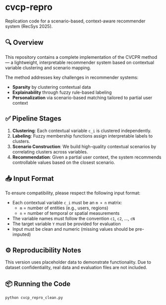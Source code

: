 # cvcp-repro

Replication code for a scenario-based, context-aware recommender system (RecSys 2025).

## 🔍 Overview

This repository contains a complete implementation of the CVCPR method — a lightweight, interpretable recommender system based on contextual variable clustering and scenario mapping.

The method addresses key challenges in recommender systems:
- **Sparsity** by clustering contextual data
- **Explainability** through fuzzy rule-based labeling
- **Personalization** via scenario-based matching tailored to partial user context

## ✅ Pipeline Stages

1. **Clustering**: Each contextual variable `c_i` is clustered independently.
2. **Labeling**: Fuzzy membership functions assign interpretable labels to clusters.
3. **Scenario Construction**: We build high-quality contextual scenarios by correlating clusters across variables.
4. **Recommendation**: Given a partial user context, the system recommends controllable values based on the closest scenario.

## 📥 Input Format

To ensure compatibility, please respect the following input format:

- Each contextual variable `c_i` must be an `m × n` matrix:
  - `m` = number of entities (e.g., users, regions)
  - `n` = number of temporal or spatial measurements
- The variable names must follow the convention `c1`, `c2`, ..., `cN`
- The target variable `Y` must be provided for evaluation
- Input must be clean and numeric (missing values should be pre-imputed)

## ⚙️ Reproducibility Notes

This version uses placeholder data to demonstrate functionality. Due to dataset confidentiality, real data and evaluation files are not included.

## 📦 Running the Code

```bash
python cvcp_repro_clean.py
